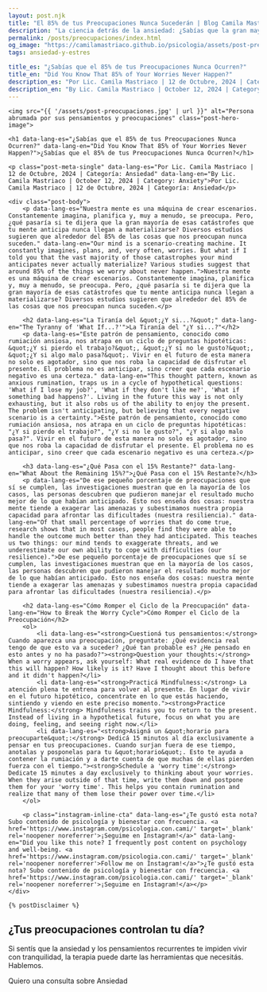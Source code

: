 ```yaml
---
layout: post.njk
title: "El 85% de tus Preocupaciones Nunca Sucederán | Blog Camila Mastriaco"
description: "La ciencia detrás de la ansiedad: ¿Sabías que la gran mayoría de las cosas que te preocupan no se cumplen? Aprendé a gestionar la rumiación mental."
permalink: /posts/preocupaciones/index.html
og_image: "https://camilamastriaco.github.io/psicologia/assets/post-preocupaciones.jpg"
tags: ansiedad-y-estres

title_es: "¿Sabías que el 85% de tus Preocupaciones Nunca Ocurren?"
title_en: "Did You Know That 85% of Your Worries Never Happen?"
description_es: "Por Lic. Camila Mastriaco | 12 de Octubre, 2024 | Categoría: Ansiedad"
description_en: "By Lic. Camila Mastriaco | October 12, 2024 | Category: Anxiety"
---
```




    <img src="{{ '/assets/post-preocupaciones.jpg' | url }}" alt="Persona abrumada por sus pensamientos y preocupaciones" class="post-hero-image">
    
    <h1 data-lang-es="¿Sabías que el 85% de tus Preocupaciones Nunca Ocurren?" data-lang-en="Did You Know That 85% of Your Worries Never Happen?">¿Sabías que el 85% de tus Preocupaciones Nunca Ocurren?</h1>
<div id="share-buttons-container"></div>

    <p class="post-meta-single" data-lang-es="Por Lic. Camila Mastriaco | 12 de Octubre, 2024 | Categoría: Ansiedad" data-lang-en="By Lic. Camila Mastriaco | October 12, 2024 | Category: Anxiety">Por Lic. Camila Mastriaco | 12 de Octubre, 2024 | Categoría: Ansiedad</p>
    
    <div class="post-body">
        <p data-lang-es="Nuestra mente es una máquina de crear escenarios. Constantemente imagina, planifica y, muy a menudo, se preocupa. Pero, ¿qué pasaría si te dijera que la gran mayoría de esas catástrofes que tu mente anticipa nunca llegan a materializarse? Diversos estudios sugieren que alrededor del 85% de las cosas que nos preocupan nunca suceden." data-lang-en="Our mind is a scenario-creating machine. It constantly imagines, plans, and, very often, worries. But what if I told you that the vast majority of those catastrophes your mind anticipates never actually materialize? Various studies suggest that around 85% of the things we worry about never happen.">Nuestra mente es una máquina de crear escenarios. Constantemente imagina, planifica y, muy a menudo, se preocupa. Pero, ¿qué pasaría si te dijera que la gran mayoría de esas catástrofes que tu mente anticipa nunca llegan a materializarse? Diversos estudios sugieren que alrededor del 85% de las cosas que nos preocupan nunca suceden.</p>

        <h2 data-lang-es="La Tiranía del &quot;¿Y si...?&quot;" data-lang-en="The Tyranny of 'What If...?'">La Tiranía del "¿Y si...?"</h2>
        <p data-lang-es="Este patrón de pensamiento, conocido como rumiación ansiosa, nos atrapa en un ciclo de preguntas hipotéticas: &quot;¿Y si pierdo el trabajo?&quot;, &quot;¿Y si no le gusto?&quot;, &quot;¿Y si algo malo pasa?&quot;. Vivir en el futuro de esta manera no solo es agotador, sino que nos roba la capacidad de disfrutar el presente. El problema no es anticipar, sino creer que cada escenario negativo es una certeza." data-lang-en="This thought pattern, known as anxious rumination, traps us in a cycle of hypothetical questions: 'What if I lose my job?', 'What if they don't like me?', 'What if something bad happens?'. Living in the future this way is not only exhausting, but it also robs us of the ability to enjoy the present. The problem isn't anticipating, but believing that every negative scenario is a certainty.">Este patrón de pensamiento, conocido como rumiación ansiosa, nos atrapa en un ciclo de preguntas hipotéticas: "¿Y si pierdo el trabajo?", "¿Y si no le gusto?", "¿Y si algo malo pasa?". Vivir en el futuro de esta manera no solo es agotador, sino que nos roba la capacidad de disfrutar el presente. El problema no es anticipar, sino creer que cada escenario negativo es una certeza.</p>
        
        <h3 data-lang-es="¿Qué Pasa con el 15% Restante?" data-lang-en="What About the Remaining 15%?">¿Qué Pasa con el 15% Restante?</h3>
        <p data-lang-es="De ese pequeño porcentaje de preocupaciones que sí se cumplen, las investigaciones muestran que en la mayoría de los casos, las personas descubren que pudieron manejar el resultado mucho mejor de lo que habían anticipado. Esto nos enseña dos cosas: nuestra mente tiende a exagerar las amenazas y subestimamos nuestra propia capacidad para afrontar las dificultades (nuestra resiliencia)." data-lang-en="Of that small percentage of worries that do come true, research shows that in most cases, people find they were able to handle the outcome much better than they had anticipated. This teaches us two things: our mind tends to exaggerate threats, and we underestimate our own ability to cope with difficulties (our resilience).">De ese pequeño porcentaje de preocupaciones que sí se cumplen, las investigaciones muestran que en la mayoría de los casos, las personas descubren que pudieron manejar el resultado mucho mejor de lo que habían anticipado. Esto nos enseña dos cosas: nuestra mente tiende a exagerar las amenazas y subestimamos nuestra propia capacidad para afrontar las dificultades (nuestra resiliencia).</p>

        <h2 data-lang-es="Cómo Romper el Ciclo de la Preocupación" data-lang-en="How to Break the Worry Cycle">Cómo Romper el Ciclo de la Preocupación</h2>
        <ol>
            <li data-lang-es="<strong>Cuestioná tus pensamientos:</strong> Cuando aparezca una preocupación, preguntate: ¿Qué evidencia real tengo de que esto va a suceder? ¿Qué tan probable es? ¿He pensado en esto antes y no ha pasado?"><strong>Question your thoughts:</strong> When a worry appears, ask yourself: What real evidence do I have that this will happen? How likely is it? Have I thought about this before and it didn't happen?</li>
            <li data-lang-es="<strong>Practicá Mindfulness:</strong> La atención plena te entrena para volver al presente. En lugar de vivir en el futuro hipotético, concentrate en lo que estás haciendo, sintiendo y viendo en este preciso momento."><strong>Practice Mindfulness:</strong> Mindfulness trains you to return to the present. Instead of living in a hypothetical future, focus on what you are doing, feeling, and seeing right now.</li>
            <li data-lang-es="<strong>Asigná un &quot;horario para preocuparte&quot;:</strong> Dedicá 15 minutos al día exclusivamente a pensar en tus preocupaciones. Cuando surjan fuera de ese tiempo, anotalas y posponelas para tu &quot;horario&quot;. Esto te ayuda a contener la rumiación y a darte cuenta de que muchas de ellas pierden fuerza con el tiempo."><strong>Schedule a 'worry time':</strong> Dedicate 15 minutes a day exclusively to thinking about your worries. When they arise outside of that time, write them down and postpone them for your 'worry time'. This helps you contain rumination and realize that many of them lose their power over time.</li>
        </ol>
        
        <p class="instagram-inline-cta" data-lang-es="¿Te gustó esta nota? Subo contenido de psicología y bienestar con frecuencia. <a href='https://www.instagram.com/psicologia.con.cami/' target='_blank' rel='noopener noreferrer'>¡Seguime en Instagram!</a>" data-lang-en="Did you like this note? I frequently post content on psychology and well-being. <a href='https://www.instagram.com/psicologia.con.cami/' target='_blank' rel='noopener noreferrer'>Follow me on Instagram!</a>">¿Te gustó esta nota? Subo contenido de psicología y bienestar con frecuencia. <a href='https://www.instagram.com/psicologia.con.cami/' target='_blank' rel='noopener noreferrer'>¡Seguime en Instagram!</a></p>
    </div>
    
    {% postDisclaimer %}

<section id="cta-post" class="no-padding-bottom" class="animate-on-scroll">
        <h2 data-lang-es="¿Tus preocupaciones controlan tu día?" data-lang-en="Do your worries control your day?">¿Tus preocupaciones controlan tu día?</h2>
        <p data-lang-es="Si sentís que la ansiedad y los pensamientos recurrentes te impiden vivir con tranquilidad, la terapia puede darte las herramientas que necesitás. Hablemos." data-lang-en="If you feel that anxiety and recurring thoughts are preventing you from living peacefully, therapy can give you the tools you need. Let's talk.">Si sentís que la ansiedad y los pensamientos recurrentes te impiden vivir con tranquilidad, la terapia puede darte las herramientas que necesitás. Hablemos.</p>
        <a 
            class="btn whatsapp-trigger" 
            data-location="post_preocupaciones_cta" 
            target="_blank" 
            rel="noopener noreferrer" 
            data-lang-es="Quiero una consulta sobre Ansiedad" 
            data-lang-en="I want a consultation about Anxiety" 
            data-whatsapp-es="Hola Camila, leí tu nota sobre las preocupaciones y la ansiedad, y quisiera consultarte sobre las sesiones." 
            data-whatsapp-en="Hi Camila, I read your note about worries and anxiety, and I would like to ask about the sessions." 
        >Quiero una consulta sobre Ansiedad</a>
    </section>